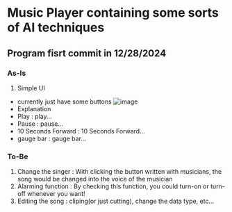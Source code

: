 # Music Player containing some sorts of AI techniques

## Program fisrt commit in 12/28/2024

### **As-Is**
1. Simple UI
- currently just have some buttons
![image](https://github.com/user-attachments/assets/c0e5521f-1206-4ca2-aff1-d3f112d0d829)
- Explanation
- Play : play...
- Pause : pause...
- 10 Seconds Forward : 10 Seconds Forward...
- gauge bar : gauge bar...



### **To-Be**
1. Change the singer : With clicking the button written with musicians, the song would be changed into the voice of the musician
2. Alarming function : By checking this function, you could turn-on or turn-off whenever you want!
3. Editing the song : cliping(or just cutting), change the data type, etc...

